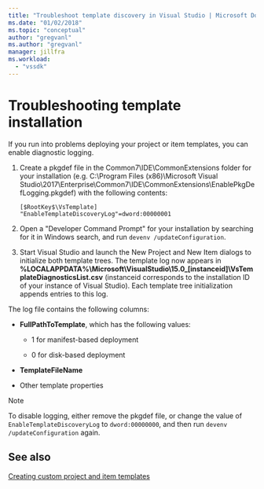 ```yaml
---
title: "Troubleshoot template discovery in Visual Studio | Microsoft Docs"
ms.date: "01/02/2018"
ms.topic: "conceptual"
author: "gregvanl"
ms.author: "gregvanl"
manager: jillfra
ms.workload: 
  - "vssdk"
---
```

# Troubleshooting template installation

If you run into problems deploying your project or item templates, you can enable diagnostic logging.

1. Create a pkgdef file in the Common7\IDE\CommonExtensions folder for your installation (e.g. C:\Program Files (x86)\Microsoft Visual Studio\2017\Enterprise\Common7\IDE\CommonExtensions\EnablePkgDefLogging.pkgdef) with the following contents:

    ```
    [$RootKey$\VsTemplate]
    "EnableTemplateDiscoveryLog"=dword:00000001
    ```

1. Open a "Developer Command Prompt" for your installation by searching for it in Windows search, and run `devenv /updateConfiguration`.

1. Start Visual Studio and launch the New Project and New Item dialogs to initialize both template trees. The template log now appears in **%LOCALAPPDATA%\Microsoft\VisualStudio\15.0_[instanceid]\VsTemplateDiagnosticsList.csv** (instanceid corresponds to the installation ID of your instance of Visual Studio). Each template tree initialization appends entries to this log.

The log file contains the following columns:

- **FullPathToTemplate**, which has the following values:

    - 1 for manifest-based deployment

    - 0 for disk-based deployment

- **TemplateFileName**

- Other template properties

> [!NOTE]
> To disable logging, either remove the pkgdef file, or change the value of `EnableTemplateDiscoveryLog` to `dword:00000000`, and then run `devenv /updateConfiguration` again.

## See also

[Creating custom project and item templates](creating-custom-project-and-item-templates.md)